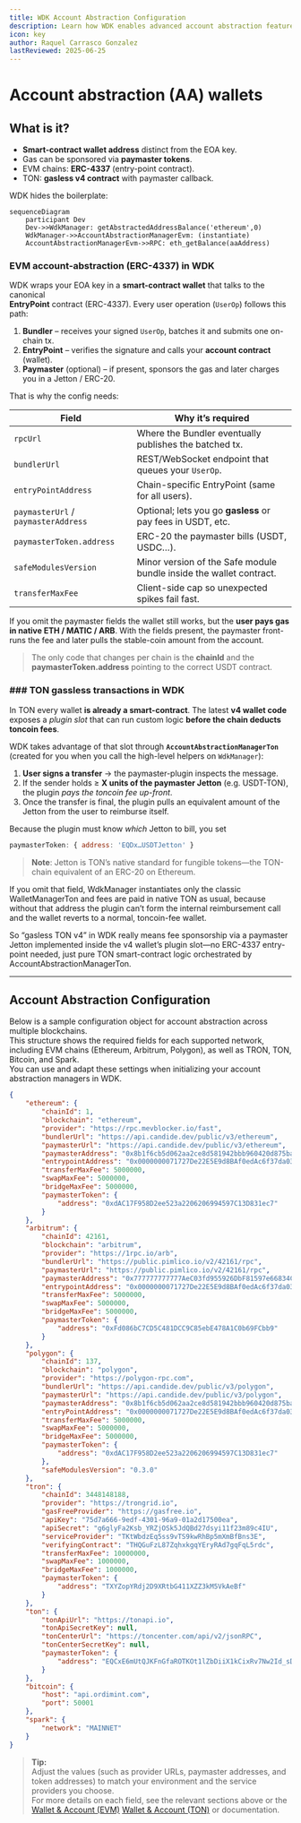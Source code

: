 ```yaml
---
title: WDK Account Abstraction Configuration
description: Learn how WDK enables advanced account abstraction features—such as gasless transactions and custom validation—across supported blockchains.
icon: key
author: Raquel Carrasco Gonzalez
lastReviewed: 2025-06-25
---
```


# Account abstraction (AA) wallets

## What is it?

- **Smart-contract wallet address** distinct from the EOA key.
- Gas can be sponsored via **paymaster tokens**.
- EVM chains: **ERC-4337** (entry-point contract).
- TON: **gasless v4 contract** with paymaster callback.

WDK hides the boilerplate:

```
sequenceDiagram
    participant Dev
    Dev->>WdkManager: getAbstractedAddressBalance('ethereum',0)
    WdkManager->>AccountAbstractionManagerEvm: (instantiate)
    AccountAbstractionManagerEvm->>RPC: eth_getBalance(aaAddress)
```

### EVM account-abstraction (ERC-4337) in WDK

WDK wraps your EOA key in a **smart-contract wallet** that talks to the canonical  
**EntryPoint** contract (ERC-4337). Every user operation (`UserOp`) follows this path:

1. **Bundler** – receives your signed `UserOp`, batches it and submits one on-chain tx.  
2. **EntryPoint** – verifies the signature and calls your **account contract** (wallet).  
3. **Paymaster** (optional) – if present, sponsors the gas and later charges you in a Jetton / ERC-20.  

That is why the config needs:

| Field | Why it’s required |
|-------|-------------------|
| `rpcUrl` | Where the Bundler eventually publishes the batched tx. |
| `bundlerUrl` | REST/WebSocket endpoint that queues your `UserOp`. |
| `entryPointAddress` | Chain-specific EntryPoint (same for all users). |
| `paymasterUrl` / `paymasterAddress` | Optional; lets you go **gasless** or pay fees in USDT, etc. |
| `paymasterToken.address` | ERC-20 the paymaster bills (USDT, USDC…). |
| `safeModulesVersion` | Minor version of the Safe module bundle inside the wallet contract. |
| `transferMaxFee` | Client-side cap so unexpected spikes fail fast. |

If you omit the paymaster fields the wallet still works, but the **user pays gas
in native ETH / MATIC / ARB**. With the fields present, the paymaster front-runs
the fee and later pulls the stable-coin amount from the account.

> The only code that changes per chain is the **chainId** and the  
> **paymasterToken.address** pointing to the correct USDT contract.


### ### TON gassless transactions in WDK

In TON every wallet **is already a smart-contract**. The latest **v4 wallet code** exposes a *plugin slot* that can run custom logic **before the chain deducts toncoin fees**.  

WDK takes advantage of that slot through **`AccountAbstractionManagerTon`** (created for you when you call the high-level helpers on `WdkManager`):

1. **User signs a transfer** → the paymaster-plugin inspects the message.  
2. If the sender holds ≥ **X units of the paymaster Jetton** (e.g. USDT-TON), the plugin *pays the toncoin fee up-front*.  
3. Once the transfer is final, the plugin pulls an equivalent amount of the Jetton from the user to reimburse itself.

Because the plugin must know *which* Jetton to bill, you set

```js
paymasterToken: { address: 'EQDx…USDTJetton' }
```

> **Note**: Jetton is TON’s native standard for fungible tokens—­the TON-chain equivalent of an ERC-20 on Ethereum.

If you omit that field, WdkManager instantiates only the classic WalletManagerTon and fees are paid in native TON as usual, because without that address the plugin can’t form the internal reimbursement call and the wallet reverts to a normal, toncoin-fee wallet.

So “gasless TON v4” in WDK really means fee sponsorship via a paymaster Jetton implemented inside the v4 wallet’s plugin slot—no ERC-4337 entry-point needed, just pure TON smart-contract logic orchestrated by AccountAbstractionManagerTon.

---

## Account Abstraction Configuration

Below is a sample configuration object for account abstraction across multiple blockchains.  
This structure shows the required fields for each supported network, including EVM chains (Ethereum, Arbitrum, Polygon), as well as TRON, TON, Bitcoin, and Spark.  
You can use and adapt these settings when initializing your account abstraction managers in WDK.

```json
{
    "ethereum": {
        "chainId": 1,
        "blockchain": "ethereum",
        "provider": "https://rpc.mevblocker.io/fast",
        "bundlerUrl": "https://api.candide.dev/public/v3/ethereum",
        "paymasterUrl": "https://api.candide.dev/public/v3/ethereum",
        "paymasterAddress": "0x8b1f6cb5d062aa2ce8d581942bbb960420d875ba",
        "entrypointAddress": "0x0000000071727De22E5E9d8BAf0edAc6f37da032",
        "transferMaxFee": 5000000,
        "swapMaxFee": 5000000,
        "bridgeMaxFee": 5000000,
        "paymasterToken": {
            "address": "0xdAC17F958D2ee523a2206206994597C13D831ec7"
        }
    },
    "arbitrum": {
        "chainId": 42161,
        "blockchain": "arbitrum",
        "provider": "https://1rpc.io/arb",
        "bundlerUrl": "https://public.pimlico.io/v2/42161/rpc",
        "paymasterUrl": "https://public.pimlico.io/v2/42161/rpc",
        "paymasterAddress": "0x777777777777AeC03fd955926DbF81597e66834C",
        "entrypointAddress": "0x0000000071727De22E5E9d8BAf0edAc6f37da032",
        "transferMaxFee": 5000000,
        "swapMaxFee": 5000000,
        "bridgeMaxFee": 5000000,
        "paymasterToken": {
            "address": "0xFd086bC7CD5C481DCC9C85ebE478A1C0b69FCbb9"
        }
    },
    "polygon": {
        "chainId": 137,
        "blockchain": "polygon",
        "provider": "https://polygon-rpc.com",
        "bundlerUrl": "https://api.candide.dev/public/v3/polygon",
        "paymasterUrl": "https://api.candide.dev/public/v3/polygon",
        "paymasterAddress": "0x8b1f6cb5d062aa2ce8d581942bbb960420d875ba",
        "entryPointAddress": "0x0000000071727De22E5E9d8BAf0edAc6f37da032",
        "transferMaxFee": 5000000,
        "swapMaxFee": 5000000,
        "bridgeMaxFee": 5000000,
        "paymasterToken": {
            "address": "0xdAC17F958D2ee523a2206206994597C13D831ec7"
        },
        "safeModulesVersion": "0.3.0"
    },
    "tron": {
        "chainId": 3448148188,
        "provider": "https://trongrid.io",
        "gasFreeProvider": "https://gasfree.io",
        "apiKey": "75d7a666-9edf-4301-96a9-01a2d17500ea",
        "apiSecret": "g6glyFa2Ksb_YRZjOSk5JdQBd27dsyi11f23m89c4IU",
        "serviceProvider": "TKtWbdzEq5ss9vTS9kwRhBp5mXmBfBns3E",
        "verifyingContract": "THQGuFzL87ZqhxkgqYEryRAd7gqFqL5rdc",
        "transferMaxFee": 10000000,
        "swapMaxFee": 1000000,
        "bridgeMaxFee": 1000000,
        "paymasterToken": {
            "address": "TXYZopYRdj2D9XRtbG411XZZ3kM5VkAeBf"
        }
    },
    "ton": {
        "tonApiUrl": "https://tonapi.io",
        "tonApiSecretKey": null,
        "tonCenterUrl": "https://toncenter.com/api/v2/jsonRPC",
        "tonCenterSecretKey": null,
        "paymasterToken": {
            "address": "EQCxE6mUtQJKFnGfaROTKOt1lZbDiiX1kCixRv7Nw2Id_sDs"
        }
    },
    "bitcoin": {
        "host": "api.ordimint.com",
        "port": 50001
    },
    "spark": {
        "network": "MAINNET"
    }
}
```

> **Tip:**  
> Adjust the values (such as provider URLs, paymaster addresses, and token addresses) to match your environment and the service providers you choose.  
> For more details on each field, see the relevant sections above or the [Wallet & Account (EVM)](./wdk-evm/create-wallet.md) [Wallet & Account (TON)](./wdk-ton/create-wallet.md) or  documentation.
